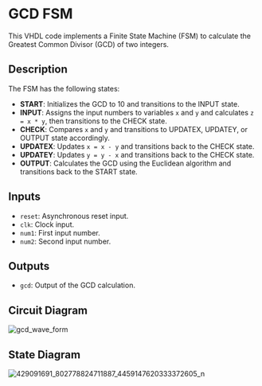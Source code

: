 # GCD FSM

This VHDL code implements a Finite State Machine (FSM) to calculate the Greatest Common Divisor (GCD) of two integers.

## Description

The FSM has the following states:
- **START**: Initializes the GCD to 10 and transitions to the INPUT state.
- **INPUT**: Assigns the input numbers to variables `x` and `y` and calculates `z = x * y`, then transitions to the CHECK state.
- **CHECK**: Compares `x` and `y` and transitions to UPDATEX, UPDATEY, or OUTPUT state accordingly.
- **UPDATEX**: Updates `x = x - y` and transitions back to the CHECK state.
- **UPDATEY**: Updates `y = y - x` and transitions back to the CHECK state.
- **OUTPUT**: Calculates the GCD using the Euclidean algorithm and transitions back to the START state.

## Inputs
- `reset`: Asynchronous reset input.
- `clk`: Clock input.
- `num1`: First input number.
- `num2`: Second input number.

## Outputs
- `gcd`: Output of the GCD calculation.

## Circuit Diagram
![gcd_wave_form](https://github.com/ashishbasaula/Embeeded-/assets/32863612/93251f46-1ea5-4b92-b5bd-b7aac64c1c3b)

## State Diagram
![429091691_802778824711887_4459147620333372605_n](https://github.com/ashishbasaula/Embeeded-/assets/32863612/e7e662b5-2307-4414-82a5-77a493c2870e)





